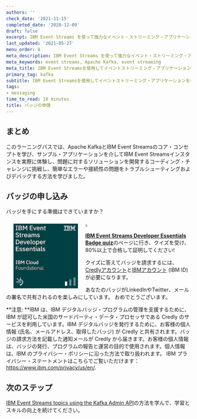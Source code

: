 ```yaml
---
authors: ''
check_date: '2021-11-15'
completed_date: '2020-12-09'
draft: false
excerpt: IBM Event Streams を使って強力なイベント・ストリーミング・アプリケーションを構築する方法を学びます。
last_updated: '2021-05-27'
menu_order: 8
meta_description: IBM Event Streams を使って強力なイベント・ストリーミング・アプリケーションを構築する方法を学びます。
meta_keywords: event streams, Apache Kafka, event streaming
meta_title: IBM Event Streamsを使用してイベントストリーミング・アプリケーションを構築するためのまとめ、次のステップ、および追加リソース
primary_tag: kafka
subtitle: IBM Event Streamsを使用してイベントストリーミング・アプリケーションを構築するためのまとめ、次のステップ、および追加リソース
tags:
- messaging
time_to_read: 10 minutes
title: バッジの申請
---
```


## まとめ

このラーニングパスでは、Apache KafkaとIBM Event Streamsのコア・コンセプトを学び、サンプル・アプリケーションを介してIBM Event Streamsインスタンスを実際に体験し、問題に対するソリューションを開発するコーディング・チャレンジに挑戦し、簡単なエラーや接続性の問題をトラブルシューティングおよびデバッグする方法を学びました。

## バッジの申し込み

バッジを手にする準備はできていますか？

<p><img src="images/IBM_Event_Streams_Developer_Essentials-small.jpg" alt="IBM MQ Developer Essentials Badge" width="176" height="176" style="float:left;vertical-align:top;margin:10px 20px"></p>。


[**IBM Event Streams Developer Essentials Badge quiz**](https://learn.ibm.com/course/view.php?id=8767)のページに行き、クイズを受け、80%以上で合格して証明してください!

クイズに答えてバッジを請求するには、[Credlyアカウント](https://www.credly.com/users/sign_up)と[IBMアカウント](https://www.ibm.com/account/) (IBM ID)が必要になります。

あなたのバッジがLinkedInやTwitter、メールの署名で共有されるのを楽しみにしています。  おめでとうございます。

**注意: **IBM は、IBM デジタルバッジ・プログラムの管理を支援するために、IBM が認可した米国のサードパーティ・データ・プロセッサである Credly のサービスを利用しています。IBM デジタルバッジを発行するために、お客様の個人情報 (氏名、メールアドレス、取得したバッジ) が Credly と共有されます。バッジの請求方法を記載した通知メールが Credly から届きます。お客様の個人情報は、バッジの発行、プログラムの報告と運営の目的で使用されます。個人情報は、IBM のプライバシー・ポリシーに沿った方法で取り扱われます。  IBM プライバシー・ステートメントはこちらでご覧いただけます： https://www.ibm.com/privacy/us/en/.

## 次のステップ

<!-- LPへのリンクが変換されたら更新する -->
[IBM Event Streams topics using the Kafka Admin API](/tutorials/managing-ibm-event-streams-topics-using-the-kafka-admin-api/)の方法を学んで、学習とスキルの向上を続けてください。